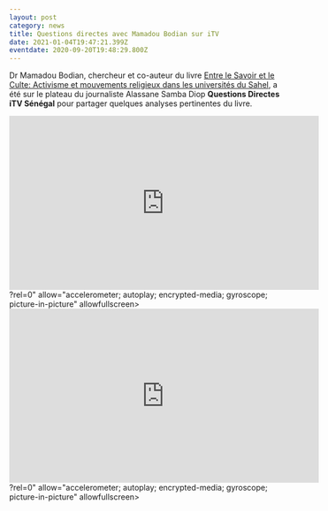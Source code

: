 ```yaml
---
layout: post
category: news
title: Questions directes avec Mamadou Bodian sur iTV
date: 2021-01-04T19:47:21.399Z
eventdate: 2020-09-20T19:48:29.800Z
---
```

Dr Mamadou Bodian, chercheur et co-auteur du livre [Entre le Savoir et le Culte: Activisme et mouvements religieux dans les universités du Sahel](https://www.amalion.net/catalogue/entre-le-savoir-et-le-culte-activisme-et-mouvements-religieux-dans-les-universit%C3%A9s-du-sahel/), a été sur le plateau du journaliste Alassane Samba Diop **Questions Directes**  **iTV Sénégal** pour partager quelques analyses pertinentes du livre.

<div class="video-box"><iframe width="560" height="315" src="https://www.youtube.com/embed/<iframe width="560" height="315" src="https://www.youtube.com/embed/GV-WjVOYvbM" title="YouTube video player" frameborder="0" allow="accelerometer; autoplay; clipboard-write; encrypted-media; gyroscope; picture-in-picture" allowfullscreen></iframe>?rel=0" allow="accelerometer; autoplay; encrypted-media; gyroscope; picture-in-picture" allowfullscreen></iframe></div>

<div class="video-box"><iframe width="560" height="315" src="https://www.youtube.com/embed/<iframe width="560" height="315" src="https://www.youtube.com/embed/GV-WjVOYvbM" title="YouTube video player" frameborder="0" allow="accelerometer; autoplay; clipboard-write; encrypted-media; gyroscope; picture-in-picture" allowfullscreen></iframe>?rel=0" allow="accelerometer; autoplay; encrypted-media; gyroscope; picture-in-picture" allowfullscreen></iframe></div>